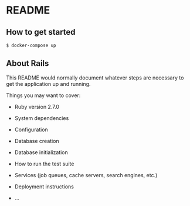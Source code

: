 # README
## How to get started
```shell script
$ docker-compose up
``` 


## About Rails

This README would normally document whatever steps are necessary to get the
application up and running.

Things you may want to cover:
* Ruby version
2.7.0

* System dependencies

* Configuration

* Database creation

* Database initialization

* How to run the test suite

* Services (job queues, cache servers, search engines, etc.)

* Deployment instructions

* ...
